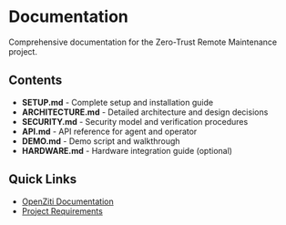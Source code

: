 # Documentation

Comprehensive documentation for the Zero-Trust Remote Maintenance project.

## Contents

- **SETUP.md** - Complete setup and installation guide
- **ARCHITECTURE.md** - Detailed architecture and design decisions
- **SECURITY.md** - Security model and verification procedures
- **API.md** - API reference for agent and operator
- **DEMO.md** - Demo script and walkthrough
- **HARDWARE.md** - Hardware integration guide (optional)

## Quick Links

- [OpenZiti Documentation](https://openziti.io/)
- [Project Requirements](../project-requirements.md)
